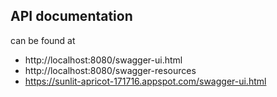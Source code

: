 ## API documentation
can be found at

* http://localhost:8080/swagger-ui.html
* http://localhost:8080/swagger-resources
* https://sunlit-apricot-171716.appspot.com/swagger-ui.html
